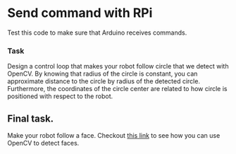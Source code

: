 # Send command with RPi

Test this code <!-- TODO: change this to name of the code  --> to make sure that Arduino receives commands.

### Task
Design a control loop that makes your robot follow circle that we detect with OpenCV. By knowing that radius of the circle is constant, you can approximate distance to the circle by radius of the detected circle. Furthermore, the coordinates of the circle center are related to how circle is positioned with respect to the robot.

## Final task.
Make your robot follow a face. Checkout [this link]() to see how you can use OpenCV to detect faces.

